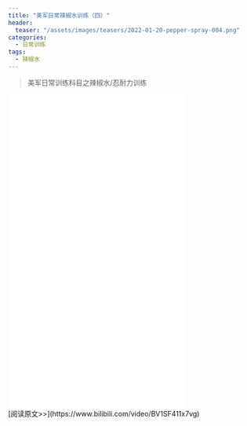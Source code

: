 ```yaml
---
title: "美军日常辣椒水训练（四）"
header:
  teaser: "/assets/images/teasers/2022-01-20-pepper-spray-004.png"
categories:
  - 日常训练
tags:
  - 辣椒水
---
```


>美军日常训练科目之辣椒水/忍耐力训练

<iframe width="360px" height="640px" src="//player.bilibili.com/player.html?aid=297028029&bvid=BV1SF411x7vg&cid=544975655&page=1" scrolling="no" border="0" frameborder="no" framespacing="0" allowfullscreen="true"> </iframe>
<br/>
[阅读原文>>](https://www.bilibili.com/video/BV1SF411x7vg)
